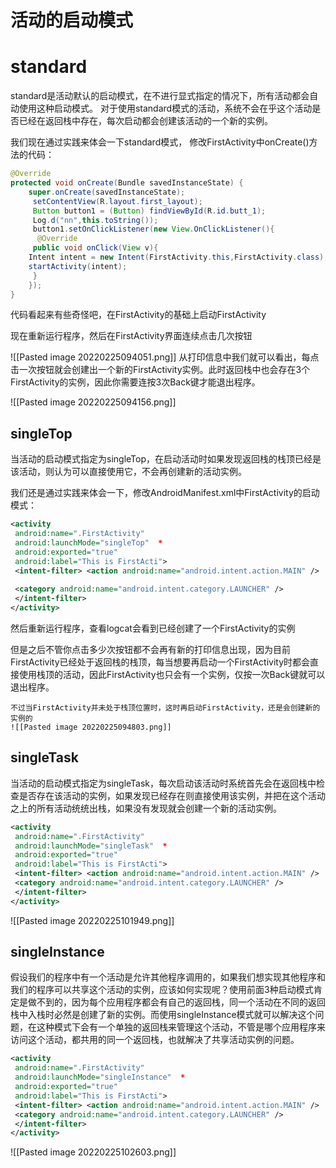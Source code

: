 # 活动的启动模式
# standard
standard是活动默认的启动模式，在不进行显式指定的情况下，所有活动都会自动使用这种启动模式。
对于使用standard模式的活动，系统不会在乎这个活动是否已经在返回栈中存在，每次启动都会创建该活动的一个新的实例。

我们现在通过实践来体会一下standard模式，
修改FirstActivity中onCreate()方法的代码：
```java
@Override  
protected void onCreate(Bundle savedInstanceState) {  
	super.onCreate(savedInstanceState);  
	 setContentView(R.layout.first_layout);  
	 Button button1 = (Button) findViewById(R.id.butt_1);  
	 Log.d("nn",this.toString());  
	 button1.setOnClickListener(new View.OnClickListener(){
	  @Override  
	 public void onClick(View v){   
	Intent intent = new Intent(FirstActivity.this,FirstActivity.class);  
	startActivity(intent);  
	 }  
	});
}
```
代码看起来有些奇怪吧，在FirstActivity的基础上启动FirstActivity


现在重新运行程序，然后在FirstActivity界面连续点击几次按钮

![[Pasted image 20220225094051.png]]
从打印信息中我们就可以看出，每点击一次按钮就会创建出一个新的FirstActivity实例。此时返回栈中也会存在3个FirstActivity的实例，因此你需要连按3次Back键才能退出程序。

![[Pasted image 20220225094156.png]]


## singleTop

当活动的启动模式指定为singleTop，在启动活动时如果发现返回栈的栈顶已经是该活动，则认为可以直接使用它，不会再创建新的活动实例。

我们还是通过实践来体会一下，修改AndroidManifest.xml中FirstActivity的启动模式：

```xml
<activity  
 android:name=".FirstActivity"  
 android:launchMode="singleTop"  *
 android:exported="true"  
 android:label="This is FirstActi">  
 <intent-filter> <action android:name="android.intent.action.MAIN" />  
  
 <category android:name="android.intent.category.LAUNCHER" />  
 </intent-filter>
</activity>
```

然后重新运行程序，查看logcat会看到已经创建了一个FirstActivity的实例

但是之后不管你点击多少次按钮都不会再有新的打印信息出现，因为目前FirstActivity已经处于返回栈的栈顶，每当想要再启动一个FirstActivity时都会直接使用栈顶的活动，因此FirstActivity也只会有一个实例，仅按一次Back键就可以退出程序。

```ad-warning
不过当FirstActivity并未处于栈顶位置时，这时再启动FirstActivity，还是会创建新的实例的
![[Pasted image 20220225094803.png]]
```

## singleTask
当活动的启动模式指定为singleTask，每次启动该活动时系统首先会在返回栈中检查是否存在该活动的实例，如果发现已经存在则直接使用该实例，并把在这个活动之上的所有活动统统出栈，如果没有发现就会创建一个新的活动实例。

```xml
<activity  
 android:name=".FirstActivity"  
 android:launchMode="singleTask"  *
 android:exported="true"  
 android:label="This is FirstActi">  
 <intent-filter> <action android:name="android.intent.action.MAIN" />  
 <category android:name="android.intent.category.LAUNCHER" />  
 </intent-filter>
</activity>
```

![[Pasted image 20220225101949.png]]

## singleInstance

假设我们的程序中有一个活动是允许其他程序调用的，如果我们想实现其他程序和我们的程序可以共享这个活动的实例，应该如何实现呢？使用前面3种启动模式肯定是做不到的，因为每个应用程序都会有自己的返回栈，同一个活动在不同的返回栈中入栈时必然是创建了新的实例。而使用singleInstance模式就可以解决这个问题，在这种模式下会有一个单独的返回栈来管理这个活动，不管是哪个应用程序来访问这个活动，都共用的同一个返回栈，也就解决了共享活动实例的问题。

```xml
<activity  
 android:name=".FirstActivity"  
 android:launchMode="singleInstance"  *
 android:exported="true"  
 android:label="This is FirstActi">  
 <intent-filter> <action android:name="android.intent.action.MAIN" />  
 <category android:name="android.intent.category.LAUNCHER" />  
 </intent-filter>
</activity>
```


![[Pasted image 20220225102603.png]]